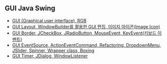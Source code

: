 ## GUI Java Swing
- [GUI (Graphical user interface), RGB](https://github.com/LeeKangHo1/My-Java-Study/blob/main/2.%20GUI%20Java%20Swing/2024.07.07%20GUI%20(Graphical%20user%20interface)%2C%20RGB.md)
- [GUI Layout, WindowBuilder를 활용한 GUI 편집, 이미지 아이콘(Image Icon)](https://github.com/LeeKangHo1/My-Java-Study/blob/main/2.%20GUI%20Java%20Swing/2024.07.08%20GUI%20Layout%2C%20WindowBuilder%EB%A5%BC%20%ED%99%9C%EC%9A%A9%ED%95%9C%20GUI%20%ED%8E%B8%EC%A7%91%2C%20%EC%9D%B4%EB%AF%B8%EC%A7%80%20%EC%95%84%EC%9D%B4%EC%BD%98(Image%20Icon).md)
- [GUI Border, JCheckBox, JRadioButton, MouseEvent, KeyEvent(키보드 이벤트)](https://github.com/LeeKangHo1/My-Java-Study/blob/main/2.%20GUI%20Java%20Swing/2024.07.09%20GUI%20Border%2C%20JCheckBox%2C%20JRadioButton%2C%20MouseEvent%2C%20KeyEvent(%ED%82%A4%EB%B3%B4%EB%93%9C%20%EC%9D%B4%EB%B2%A4%ED%8A%B8).md)
- [GUI EventSource, ActionEventCommand, Refactoring, DropdownMenu, JSlider, Spinner, Wrapper class, Boxing](https://github.com/LeeKangHo1/My-Java-Study/blob/main/2.%20GUI%20Java%20Swing/2024.07.10%20GUI%20EventSource%2C%20ActionEventCommand%2C%20Refactoring%2C%20DropdownMenu%2C%20JSlider%2C%20Spinner%2C%20Wrapper%20class%2C%20Boxing.md)
- [GUI Timer, JDialog, WindowListener](https://github.com/LeeKangHo1/My-Java-Study/blob/main/2.%20GUI%20Java%20Swing/2024.07.22%20GUI%20Timer%2C%20JDialog%2C%20WindowListener.md)
